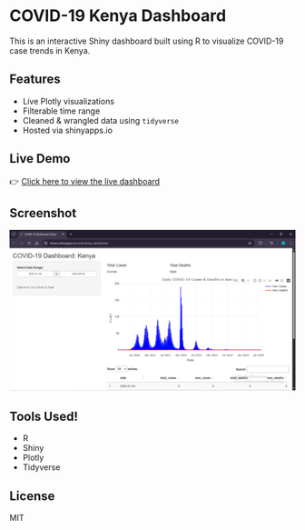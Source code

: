 # COVID-19 Kenya Dashboard

This is an interactive Shiny dashboard built using R to visualize COVID-19 case trends in Kenya.

## Features

-   Live Plotly visualizations
-   Filterable time range
-   Cleaned & wrangled data using `tidyverse`
-   Hosted via shinyapps.io

## Live Demo

👉 [Click here to view the live dashboard](https://tmanic.shinyapps.io/covid-kenya-dashboard/)

## Screenshot

![screenshot](screenshot.png)

## Tools Used!

-   R
-   Shiny
-   Plotly
-   Tidyverse

## License

MIT
